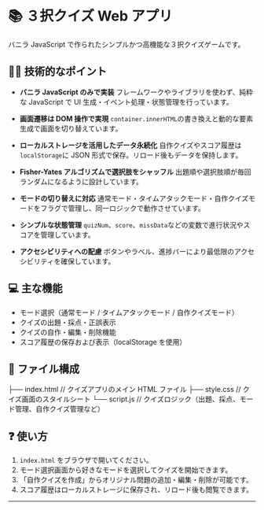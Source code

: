 # 📚 ３択クイズ Web アプリ

バニラ JavaScript で作られたシンプルかつ高機能な３択クイズゲームです。

## 💪🏻 技術的なポイント

- **バニラ JavaScript のみで実装**
  フレームワークやライブラリを使わず、純粋な JavaScript で UI 生成・イベント処理・状態管理を行っています。

- **画面遷移は DOM 操作で実現**
  `container.innerHTML`の書き換えと動的な要素生成で画面を切り替えています。

- **ローカルストレージを活用したデータ永続化**
  自作クイズやスコア履歴は`localStorage`に JSON 形式で保存。リロード後もデータを保持します。

- **Fisher-Yates アルゴリズムで選択肢をシャッフル**
  出題順や選択肢順が毎回ランダムになるように設計しています。

- **モードの切り替えに対応**
  通常モード・タイムアタックモード・自作クイズモードをフラグで管理し、同一ロジックで動作させています。

- **シンプルな状態管理**
  `quizNum`、`score`、`missData`などの変数で進行状況やスコアを管理しています。

- **アクセシビリティへの配慮**
  ボタンやラベル、進捗バーにより最低限のアクセシビリティを確保しています。

## 💻 主な機能

- モード選択（通常モード / タイムアタックモード / 自作クイズモード）
- クイズの出題・採点・正誤表示
- クイズの自作・編集・削除機能
- スコア履歴の保存および表示（localStorage を使用）

## 📂 ファイル構成

├── index.html // クイズアプリのメイン HTML ファイル
├── style.css // クイズ画面のスタイルシート
└── script.js // クイズロジック（出題、採点、モード管理、自作クイズ管理など）

## ❓ 使い方

1. `index.html` をブラウザで開いてください。
2. モード選択画面から好きなモードを選択してクイズを開始できます。
3. 「自作クイズを作成」からオリジナル問題の追加・編集・削除が可能です。
4. スコア履歴はローカルストレージに保存され、リロード後も閲覧できます。

---
